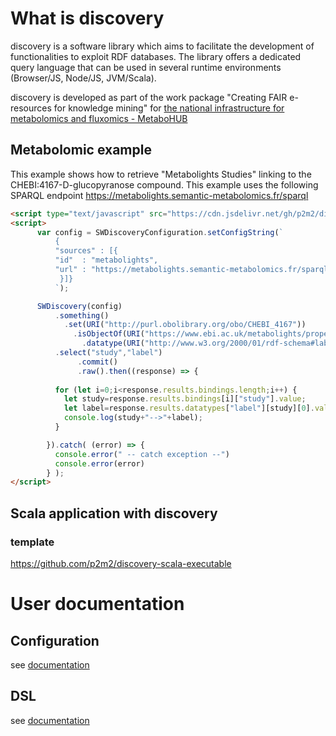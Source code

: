 # What is discovery

discovery is a software library which aims to facilitate the development of functionalities to exploit RDF databases.
The library offers a dedicated query language that can be used in several runtime environments (Browser/JS, Node/JS, JVM/Scala).

discovery is developed as part of the work package "Creating FAIR e-resources for knowledge mining" for [the 
national infrastructure for metabolomics and fluxomics - MetaboHUB](https://www.metabohub.fr/home.html) 


## Metabolomic example

This example shows how to retrieve "Metabolights Studies" 
linking to the CHEBI:4167-D-glucopyranose compound. This example uses the following SPARQL endpoint https://metabolights.semantic-metabolomics.fr/sparql


```html
<script type="text/javascript" src="https://cdn.jsdelivr.net/gh/p2m2/discovery@master/dist/discovery-web.min.js"> </script>
<script>
      var config = SWDiscoveryConfiguration.setConfigString(`
          {
          "sources" : [{
          "id"  : "metabolights",
          "url" : "https://metabolights.semantic-metabolomics.fr/sparql"
           }]}
          `);

      SWDiscovery(config)
          .something()
            .set(URI("http://purl.obolibrary.org/obo/CHEBI_4167"))
              .isObjectOf(URI("https://www.ebi.ac.uk/metabolights/property#Xref"),"study")
                .datatype(URI("http://www.w3.org/2000/01/rdf-schema#label"),"label")
          .select("study","label")
               .commit()
               .raw().then((response) => {
          
          for (let i=0;i<response.results.bindings.length;i++) {
            let study=response.results.bindings[i]["study"].value;
            let label=response.results.datatypes["label"][study][0].value; 
            console.log(study+"-->"+label);
          }

        }).catch( (error) => {
          console.error(" -- catch exception --")
          console.error(error)
        } );
</script>
```

## Scala application with discovery

### template

https://github.com/p2m2/discovery-scala-executable

# User documentation

## Configuration

see [documentation](./api/inrae/semantic_web/StatementConfigurationException.html)

## DSL

see [documentation](./api/inrae/semantic_web/SWDiscovery.html)

## 